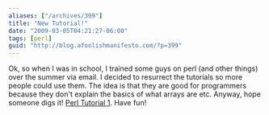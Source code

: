 ```yaml
---
aliases: ["/archives/399"]
title: "New Tutorial!"
date: "2009-03-05T04:21:27-06:00"
tags: [perl]
guid: "http://blog.afoolishmanifesto.com/?p=399"
---
```

Ok, so when I was in school, I trained some guys on perl (and other things) over the summer via email. I decided to resurrect the tutorials so more people could use them. The idea is that they are good for programmers because they don't explain the basics of what arrays are etc. Anyway, hope someone digs it! [Perl Tutorial 1](/perl-tutorials/perl-1-and-a-little-bit-of-linux). Have fun!
